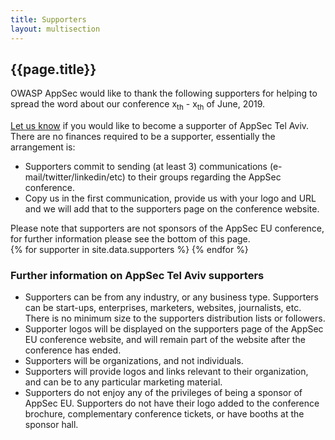 ```yaml
---
title: Supporters
layout: multisection
---
```

<section>

<h1>{{page.title}}</h1>

OWASP AppSec  would like to thank the following supporters for helping to spread the word about our conference x<sub>th</sub> - x<sub>th</sub> of June, 2019.
 
<a href="contact">Let us know</a> if you would like to become a supporter of AppSec Tel Aviv. There are no finances required to be a supporter, essentially the arrangement is:
<ul>
<li>Supporters commit to sending (at least 3) communications (e-mail/twitter/linkedin/etc) to their groups regarding the AppSec conference.</li>
<li>Copy us in the first communication, provide us with your logo and URL and we will add that to the supporters page on the conference website.</li>
</ul>
Please note that supporters are not sponsors of the AppSec EU conference, for further information please see the bottom of this page.

</section>
<section class="supporters">
{% for supporter in site.data.supporters %}
  <a style="background-image: url(/assets/images/supporters/{{supporter.logo}})" href="{{supporter.url}}" title="{{supporter.name}}"></a>
{% endfor %}
</section>
<section>
 
 
<h3>Further information on AppSec Tel Aviv supporters</h3>

<ul>
<li>Supporters can be from any industry, or any business type.  Supporters can be start-ups, enterprises, marketers, websites, journalists, etc.  There is no minimum size to the supporters distribution lists or followers.</li>
<li>Supporter logos will be displayed on the supporters page of the AppSec EU conference website, and will remain part of the website after the conference has ended.</li>
<li>Supporters will be organizations, and not individuals.</li>
<li>Supporters will provide logos and links relevant to their organization, and can be to any particular marketing material.</li>
<li>Supporters do not enjoy any of the privileges of being a sponsor of AppSec EU.  Supporters do not have their logo added to the conference brochure, complementary conference tickets, or have booths at the sponsor hall.</li>
</ul>
</section>
